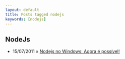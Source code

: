 ```yaml
---
layout: default
title: Posts tagged nodejs
keywords: [nodejs]
---
```

<h2 class="category">NodeJs</h2>
<ul class="posts">
<li>
<p>
<span class="date">15/07/2011</span> &raquo; 
<a href="/blog/nodejs-no-windows-agora-e-possivel">Nodejs no Windows: Agora é possível!</a>
</p>
</li> 
</ul>
